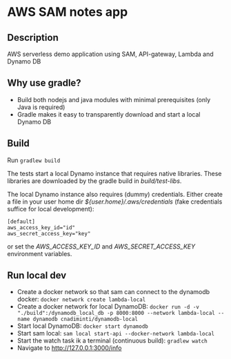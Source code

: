 # AWS SAM notes app


## Description
AWS serverless demo application using SAM, API-gateway, Lambda and Dynamo DB

## Why use gradle?
* Build both nodejs and java modules with minimal prerequisites (only Java is required)
* Gradle makes it easy to transparently download and start a local Dynamo DB

## Build
Run `gradlew build`

The tests start a local Dynamo instance that requires native libraries. These libraries are downloaded by the
 gradle build in _build/test-libs_.
 
The local Dynamo instance also requires (dummy) credentials. Either create a file in your user home dir
 _${user.home}/.aws/credentials_ (fake credentials suffice for local development):
 
 ```
[default]
aws_access_key_id="id"
aws_secret_access_key="key"
```

or set the _AWS_ACCESS_KEY_ID_ and _AWS_SECRET_ACCESS_KEY_ environment variables.

## Run local dev
* Create a docker network so that sam can connect to the dynamodb docker: `docker network create lambda-local`
* Create a docker network for local DynamoDB: `docker run -d -v "./build":/dynamodb_local_db -p 8000:8000 --network lambda-local --name dynamodb cnadiminti/dynamodb-local`
* Start local DynamoDB: `docker start dynamodb`
* Start sam local: `sam local start-api --docker-network lambda-local`
* Start the watch task ik a terminal (continuous build): `gradlew watch`
* Navigate to http://127.0.0.1:3000/info
